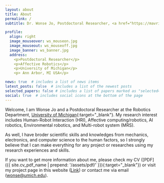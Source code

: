 ```yaml
---
layout: about
title: About
permalink: /
subtitle: Dr. Wonse Jo, Postdoctoral Researcher, <a href="https://mavric.si.umich.edu/" target="_blank">MAVRIC Lab</a>, <a href="https://umich.edu/" target="_blank">University of Michigan</a>, Ann Arbor, MI USA.

profile:
  align: right
  image_mouseover: ws_mouseon.jpg
  image_mouseout: ws_mouseoff.jpg
  image_banner: ws_banner.jpg
  address: 
    <p>Postdoctoral Researcher</p>
    <p>Affective Robotics</p>
    <p>University of Michigan</p>
    <p> Ann Arbor, MI USA</p>

news: true  # includes a list of news items
latest_posts: false  # includes a list of the newest posts
selected_papers: false # includes a list of papers marked as "selected={true}"
social: true  # includes social icons at the bottom of the page
---
```




Welcome, I am Wonse Jo and a Postdoctoral Researcher at the Robotics Department, [University of Michigan](https://umich.edu/){:target="\_blank"}. My research interest includes Human-Robot Interaction (HRI),  Affective computing/robotics, AI robotics, Environmental robotics, and Multi-robot system (MRS).

As well, I have broder scientific skills and knowledges from mechanics, electronics, and computer science to the human factors, so I strongly believe that I can make everything for any project or researches using my research experiences and skills.

If you want to get more information about me, please check my CV ([PDF]({{ site.cv_pdf_name | prepend: '/assets/pdf/' }}){:target="\_blank"}) or visit my project page in this website ([Link](/projects/)) or contact me via email ([wonse@umich.edu](mailto:wonse@umich.edu)). 
